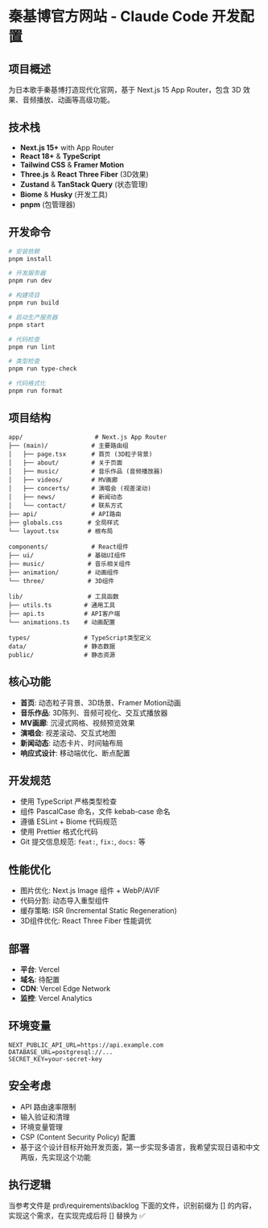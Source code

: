 # 秦基博官方网站 - Claude Code 开发配置

## 项目概述
为日本歌手秦基博打造现代化官网，基于 Next.js 15 App Router，包含 3D 效果、音频播放、动画等高级功能。

## 技术栈
- **Next.js 15+** with App Router
- **React 18+** & **TypeScript**
- **Tailwind CSS** & **Framer Motion**
- **Three.js** & **React Three Fiber** (3D效果)
- **Zustand** & **TanStack Query** (状态管理)
- **Biome** & **Husky** (开发工具)
- **pnpm** (包管理器)

## 开发命令
```bash
# 安装依赖
pnpm install

# 开发服务器
pnpm run dev

# 构建项目
pnpm run build

# 启动生产服务器
pnpm start

# 代码检查
pnpm run lint

# 类型检查
pnpm run type-check

# 代码格式化
pnpm run format
```

## 项目结构
```
app/                    # Next.js App Router
├── (main)/            # 主要路由组
│   ├── page.tsx       # 首页 (3D粒子背景)
│   ├── about/         # 关于页面
│   ├── music/         # 音乐作品 (音频播放器)
│   ├── videos/        # MV画廊
│   ├── concerts/      # 演唱会 (视差滚动)
│   ├── news/          # 新闻动态
│   └── contact/       # 联系方式
├── api/               # API路由
├── globals.css       # 全局样式
└── layout.tsx        # 根布局

components/            # React组件
├── ui/               # 基础UI组件
├── music/            # 音乐相关组件
├── animation/        # 动画组件
└── three/            # 3D组件

lib/                  # 工具函数
├── utils.ts         # 通用工具
├── api.ts           # API客户端
└── animations.ts    # 动画配置

types/               # TypeScript类型定义
data/                # 静态数据
public/              # 静态资源
```

## 核心功能
- **首页**: 动态粒子背景、3D场景、Framer Motion动画
- **音乐作品**: 3D陈列、音频可视化、交互式播放器
- **MV画廊**: 沉浸式网格、视频预览效果
- **演唱会**: 视差滚动、交互式地图
- **新闻动态**: 动态卡片、时间轴布局
- **响应式设计**: 移动端优化、断点配置

## 开发规范
- 使用 TypeScript 严格类型检查
- 组件 PascalCase 命名，文件 kebab-case 命名
- 遵循 ESLint + Biome 代码规范
- 使用 Prettier 格式化代码
- Git 提交信息规范: `feat:`, `fix:`, `docs:` 等

## 性能优化
- 图片优化: Next.js Image 组件 + WebP/AVIF
- 代码分割: 动态导入重型组件
- 缓存策略: ISR (Incremental Static Regeneration)
- 3D组件优化: React Three Fiber 性能调优

## 部署
- **平台**: Vercel
- **域名**: 待配置
- **CDN**: Vercel Edge Network
- **监控**: Vercel Analytics

## 环境变量
```env
NEXT_PUBLIC_API_URL=https://api.example.com
DATABASE_URL=postgresql://...
SECRET_KEY=your-secret-key
```

## 安全考虑
- API 路由速率限制
- 输入验证和清理
- 环境变量管理
- CSP (Content Security Policy) 配置
- 基于这个设计目标开始开发页面，第一步实现多语言，我希望实现日语和中文两版，先实现这个功能

## 执行逻辑
当参考文件是 prd\requirements\backlog 下面的文件，识别前缀为 [] 的内容，实现这个需求，在实现完成后将 [] 替换为 ✅